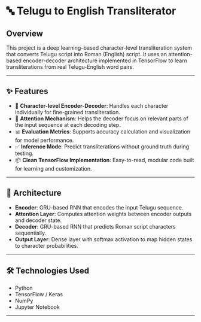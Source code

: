 # 🔤 Telugu to English Transliterator

## Overview

This project is a deep learning–based character-level transliteration system that converts Telugu script into Roman (English) script. It uses an attention-based encoder-decoder architecture implemented in TensorFlow to learn transliterations from real Telugu-English word pairs.

---

## ✨ Features

- 🔁 **Character-level Encoder-Decoder**: Handles each character individually for fine-grained transliteration.
- 🧠 **Attention Mechanism**: Helps the decoder focus on relevant parts of the input sequence at each decoding step.
- 📊 **Evaluation Metrics**: Supports accuracy calculation and visualization for model performance.
- ✅ **Inference Mode**: Predict transliterations without ground truth during testing.
- 📦 **Clean TensorFlow Implementation**: Easy-to-read, modular code built for learning and customization.

---

## 🧱 Architecture

- **Encoder**: GRU-based RNN that encodes the input Telugu sequence.
- **Attention Layer**: Computes attention weights between encoder outputs and decoder state.
- **Decoder**: GRU-based RNN that predicts Roman script characters sequentially.
- **Output Layer**: Dense layer with softmax activation to map hidden states to character probabilities.

---

## 🛠 Technologies Used

- Python
- TensorFlow / Keras
- NumPy
- Jupyter Notebook

---

